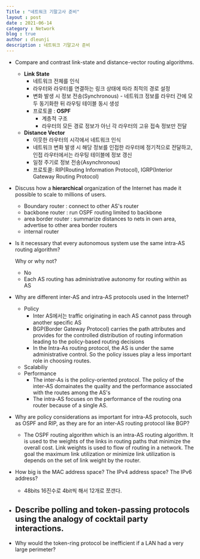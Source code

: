 ```yaml
---
Title : "네트워크 기말고사 준비"
layout : post
date : 2021-06-14
category : Network
blog : true
author : dleunji
description : 네트워크 기말고사 준비
---
```


- Compare and contrast link-state and distance-vector routing algorithms.

  - **Link State**
    - 네트워크 전체를 인식
    - 라우터와 라우터를 연결하는 링크 상태에 따라 최적의 경로 설정
    - 변화 발생 시 정보 전송(Synchronous) - 네트워크 정보를 라우터 간에 모두 동기화한 뒤 라우팅 테이블 동시 생성
    - 프로토콜 : **OSPF**
      - 계층적 구조
      - 라우터의 모든 경로 정보가 아닌 각 라우터의 고유 접속 정보만 전달
  - **Distance Vector**
    - 이웃한 라우터의 시각에서 네트워크 인식
    - 네트워크 변화 발생 시 해당 정보를 인접한 라우터에 정기적으로 전달하고, 인접 라우터에서는 라우팅 테이블에 정보 갱신
    - 일정 주기로 정보 전송(Asynchronous)
    - 프로토콜: RIP(Routing Information Protocol), IGRP(Interior Gateway Routing Protocol)

- Discuss how a **hierarchical** organization of the Internet has made it possible to scale to millions of users.

  - Boundary router : connect to other AS's router
  - backbone router : run OSPF routing limited to backbone
  - area border router : summarize distances to nets in own area, advertise to other area border routers
  - internal router

- Is it necessary that every autonomous system use the same intra-AS routing algorithm?

  Why or why not?

  - No
  - Each AS routing has administrative autonomy for routing within as AS

- Why are different inter-AS and intra-AS protocols used in the Internet?
  - Policy
    - Inter AS에서는 traffic originating in each AS cannot pass through another specific AS
    - BGP(Border Gateway Protocol) carries the path attributes and provides for the controlled distribution of routing information leading to the policy-based routing decisions
    - In the Intra-As routing protocol, the AS is under the same administrative control. So the policy issues play a less important role in choosing routes.
  - Scalabiliy
  - Performance
    - The inter-As is the policy-oriented protocol. The policy of the inter-AS domainates the quality and the performance associated with the routes among the AS's
    - The intra-AS focuses on the performance of the routing ona router because of a single AS.
- Why are policy considerations as important for intra-AS protocols, such as OSPF and RIP, as they are for an inter-AS routing protocol like BGP?
  - The OSPF routing algorithm which is an intra-AS routing algorithm. It is used to the weights of the links in routing paths that minimize the overall cost. Link weights is used to flow of routing in a network. The goal the maximum link utilization or minimize link utilization is depends on the set of link weight by the router.
- How big is the MAC address space? The IPv4 address space? The IPv6 address?
  - 48bits 16진수로 4bit씩 해서 12개로 쪼갠다.
- Describe polling and token-passing protocols using the analogy of cocktail party interactions.
  - 
- Why would the token-ring protocol be inefficient if a LAN had a very large perimeter?



























